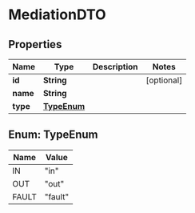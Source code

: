 

# MediationDTO

## Properties

Name | Type | Description | Notes
------------ | ------------- | ------------- | -------------
**id** | **String** |  |  [optional]
**name** | **String** |  | 
**type** | [**TypeEnum**](#TypeEnum) |  | 



## Enum: TypeEnum

Name | Value
---- | -----
IN | &quot;in&quot;
OUT | &quot;out&quot;
FAULT | &quot;fault&quot;



